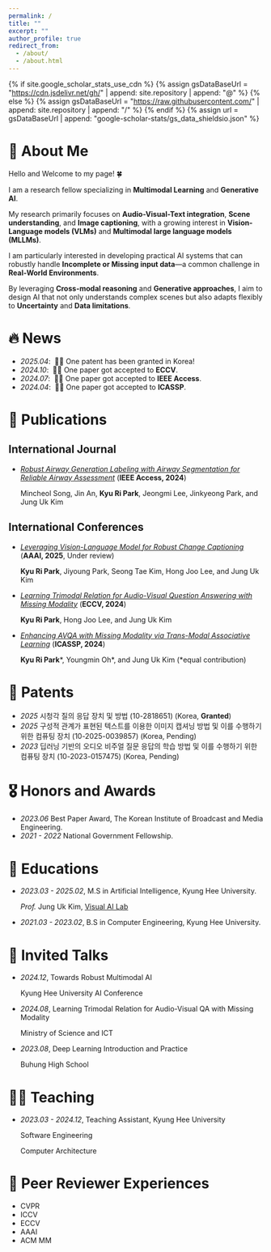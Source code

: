 ```yaml
---
permalink: /
title: ""
excerpt: ""
author_profile: true
redirect_from: 
  - /about/
  - /about.html
---
```


{% if site.google_scholar_stats_use_cdn %}
{% assign gsDataBaseUrl = "https://cdn.jsdelivr.net/gh/" | append: site.repository | append: "@" %}
{% else %}
{% assign gsDataBaseUrl = "https://raw.githubusercontent.com/" | append: site.repository | append: "/" %}
{% endif %}
{% assign url = gsDataBaseUrl | append: "google-scholar-stats/gs_data_shieldsio.json" %}

<span class='anchor' id='about-me'></span>
# 👋 About Me
Hello and Welcome to my page! 🍀

I am a research fellow specializing in **Multimodal Learning** and **Generative AI**.  

My research primarily focuses on **Audio-Visual-Text integration**, **Scene understanding**, and **Image captioning**, with a growing interest in **Vision-Language models (VLMs)** and **Multimodal large language models (MLLMs)**.

I am particularly interested in developing practical AI systems that can robustly handle **Incomplete or Missing input data**—a common challenge in **Real-World Environments**. 

By leveraging **Cross-modal reasoning** and **Generative approaches**, I aim to design AI that not only understands complex scenes but also adapts flexibly to **Uncertainty** and **Data limitations**.



# 🔥 News
- *2025.04*: &nbsp;🎉🎉 One patent has been granted in Korea! 
- *2024.10*: &nbsp;🎉🎉 One paper got accepted to **ECCV**.
- *2024.07*: &nbsp;🎉🎉 One paper got accepted to **IEEE Access**. 
- *2024.04*: &nbsp;🎉🎉 One paper got accepted to **ICASSP**.

# 📝 Publications 
## International Journal
- *[Robust Airway Generation Labeling with Airway Segmentation for Reliable Airway Assessment]([http://github.com](https://ieeexplore.ieee.org/stamp/stamp.jsp?arnumber=10605782))* (**IEEE Access, 2024**)
  
  Mincheol Song, Jin An, **Kyu Ri Park**, Jeongmi Lee, Jinkyeong Park, and Jung Uk Kim  

## International Conferences
- *[Leveraging Vision-Language Model for Robust Change Captioning](tbc)* (**AAAI, 2025**, Under review)
  
  **Kyu Ri Park**, Jiyoung Park, Seong Tae Kim, Hong Joo Lee, and Jung Uk Kim
  

-  *[Learning Trimodal Relation for Audio-Visual Question Answering with Missing Modality](https://www.ecva.net/papers/eccv_2024/papers_ECCV/papers/02295.pdf)* (**ECCV, 2024**)

   **Kyu Ri Park**, Hong Joo Lee, and Jung Uk Kim

- *[Enhancing AVQA with Missing Modality via Trans-Modal Associative Learning](https://ieeexplore.ieee.org/abstract/document/10446292)*  (**ICASSP, 2024**)
  
  **Kyu Ri Park**\*, Youngmin Oh\*, and Jung Uk Kim  (\*equal contribution)

# 🚩 Patents
- *2025* 시청각 질의 응답 장치 및 방법 (10-2818651) (Korea, **Granted**)
- *2025* 구성적 관계가 표현된 텍스트를 이용한 이미지 캡셔닝 방법 및 이를 수행하기 위한 컴퓨팅 장치 (10-2025-0039857) (Korea, Pending)
- *2023* 딥러닝 기반의 오디오 비주얼 질문 응답의 학습 방법 및 이를 수행하기 위한 컴퓨팅 장치 (10-2023-0157475) (Korea, Pending)

# 🎖 Honors and Awards
- *2023.06* Best Paper Award, The Korean Institute of Broadcast and Media Engineering. 
- *2021 - 2022* National Government Fellowship. 

# 📖 Educations
- *2023.03 - 2025.02*, M.S in Artificial Intelligence, Kyung Hee University.

  *Prof.* Jung Uk Kim, [Visual AI Lab](https://visualai.khu.ac.kr)
- *2021.03 - 2023.02*, B.S in Computer Engineering, Kyung Hee University.

# 💬 Invited Talks
- *2024.12*, Towards Robust Multimodal AI
  
  Kyung Hee University AI Conference
  
- *2024.08*, Learning Trimodal Relation for Audio-Visual QA with Missing Modality
  
  Ministry of Science and ICT

- *2023.08*, Deep Learning Introduction and Practice
  
  Buhung High School

<span class='anchor' id='teaching'></span>
# 🧑‍🏫 Teaching
- *2023.03 - 2024.12*, Teaching Assistant, Kyung Hee University
  
  Software Engineering

  Computer Architecture

<span class='anchor' id='peer-review-experience'></span>
# 🔎 Peer Reviewer Experiences
- CVPR
- ICCV
- ECCV
- AAAI
- ACM MM
